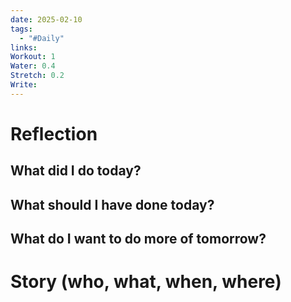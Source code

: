 ```yaml
---
date: 2025-02-10
tags:
  - "#Daily"
links: 
Workout: 1
Water: 0.4
Stretch: 0.2
Write:
---
```

# Reflection
## What did I do today?

## What should I have done today?

## What do I want to do more of tomorrow?

# Story (who, what, when, where)

